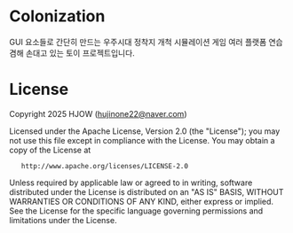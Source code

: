 # Colonization
GUI 요소들로 간단히 만드는 우주시대 정착지 개척 시뮬레이션 게임
여러 플랫폼 연습 겸해 손대고 있는 토이 프로젝트입니다.

# License

   Copyright 2025 HJOW (hujinone22@naver.com)

   Licensed under the Apache License, Version 2.0 (the "License");
   you may not use this file except in compliance with the License.
   You may obtain a copy of the License at

       http://www.apache.org/licenses/LICENSE-2.0

   Unless required by applicable law or agreed to in writing, software
   distributed under the License is distributed on an "AS IS" BASIS,
   WITHOUT WARRANTIES OR CONDITIONS OF ANY KIND, either express or implied.
   See the License for the specific language governing permissions and
   limitations under the License.
